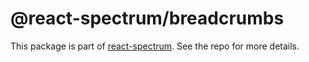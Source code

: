# @react-spectrum/breadcrumbs

This package is part of [react-spectrum](https://github.com/watheia/rsp-kit). See the repo for more details.
